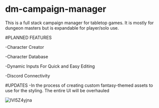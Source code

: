 # dm-campaign-manager

This is a full stack campaign manager for tabletop games. It is mostly for dungeon masters but is expandable for player/solo use.

#PLANNED FEATURES

-Character Creator

-Character Database

-Dynamic Inputs For Quick and Easy Editing

-Discord Connectivity

#UPDATES
-In the process of creating custom fantasy-themed assets to use for the styling. The entire UI will be overhauled

![IVl5Z4yjna](https://user-images.githubusercontent.com/76098411/134488282-7204ce8e-bd62-4aa4-a2ed-78efed9c6802.gif)
